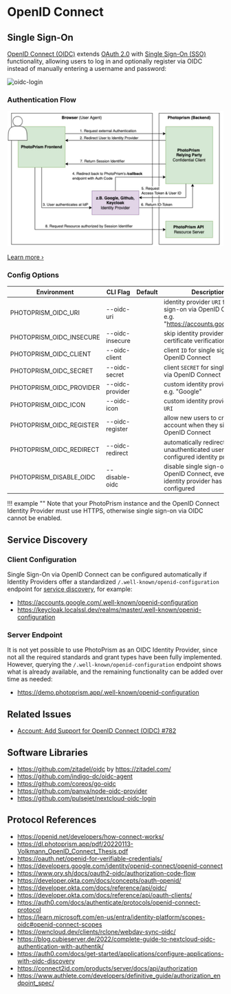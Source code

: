 # OpenID Connect

## Single Sign-On

[OpenID Connect (OIDC)](https://openid.net/developers/how-connect-works/) extends [OAuth 2.0](oauth2.md) with [Single Sign-On (SSO)](https://developer.okta.com/docs/reference/api/oidc/#userinfo) functionality, allowing users to log in and optionally register via OIDC instead of manually entering a username and password:

![oidc-login](https://github.com/photoprism/photoprism/assets/301686/58e89668-2404-4973-8f6a-e228be389e6c)

### Authentication Flow

![oidc-sso-flow](img/oidc-sso-flow.jpg)

[Learn more ›](https://dl.photoprism.app/pdf/20220113-Volkmann_OpenID_Connect_Thesis.pdf)

### Config Options

| Environment              | CLI Flag        | Default | Description                                                                                        |
|--------------------------|-----------------|---------|----------------------------------------------------------------------------------------------------|
| PHOTOPRISM_OIDC_URI      | --oidc-uri      |         | identity provider `URI` for single sign-on via OpenID Connect, e.g. "https://accounts.google.com/" |
| PHOTOPRISM_OIDC_INSECURE | --oidc-insecure |         | skip identity provider SSL/TLS certificate verification                                            |
| PHOTOPRISM_OIDC_CLIENT   | --oidc-client   |         | client `ID` for single sign-on via OpenID Connect                                                  |
| PHOTOPRISM_OIDC_SECRET   | --oidc-secret   |         | client `SECRET` for single sign-on via OpenID Connect                                              |
| PHOTOPRISM_OIDC_PROVIDER | --oidc-provider |         | custom identity provider `NAME`, e.g. "Google"                                                     |
| PHOTOPRISM_OIDC_ICON     | --oidc-icon     |         | custom identity provider icon `URI`                                                                |
| PHOTOPRISM_OIDC_REGISTER | --oidc-register |         | allow new users to create an account when they sign in with OpenID Connect                         |
| PHOTOPRISM_OIDC_REDIRECT | --oidc-redirect |         | automatically redirect unauthenticated users to the configured identity provider                   |
| PHOTOPRISM_DISABLE_OIDC  | --disable-oidc  |         | disable single sign-on via OpenID Connect, even if an identity provider has been configured        |

!!! example ""
    Note that your PhotoPrism instance and the OpenID Connect Identity Provider must use HTTPS, otherwise single sign-on via OIDC cannot be enabled.

## Service Discovery

### Client Configuration

Single Sign-On via OpenID Connect can be configured automatically if Identity Providers offer a standardized `/.well-known/openid-configuration` endpoint for [service discovery](https://developer.okta.com/docs/reference/api/oidc/#well-known-oauth-authorization-server), for example:

- <https://accounts.google.com/.well-known/openid-configuration>
- <https://keycloak.localssl.dev/realms/master/.well-known/openid-configuration>

### Server Endpoint

It is not yet possible to use PhotoPrism as an OIDC Identity Provider, since not all the required standards and grant types have been fully implemented. However, querying the `/.well-known/openid-configuration` endpoint shows what is already available, and the remaining functionality can be added over time as needed:

- <https://demo.photoprism.app/.well-known/openid-configuration>

## Related Issues

- [Account: Add Support for OpenID Connect (OIDC) #782](https://github.com/photoprism/photoprism/issues/782)

## Software Libraries

- https://github.com/zitadel/oidc by https://zitadel.com/
- https://github.com/indigo-dc/oidc-agent
- https://github.com/coreos/go-oidc
- https://github.com/panva/node-oidc-provider
- https://github.com/pulsejet/nextcloud-oidc-login

## Protocol References

- https://openid.net/developers/how-connect-works/
- https://dl.photoprism.app/pdf/20220113-Volkmann_OpenID_Connect_Thesis.pdf
- https://oauth.net/openid-for-verifiable-credentials/
- https://developers.google.com/identity/openid-connect/openid-connect
- https://www.ory.sh/docs/oauth2-oidc/authorization-code-flow
- https://developer.okta.com/docs/concepts/oauth-openid/
- https://developer.okta.com/docs/reference/api/oidc/
- https://developer.okta.com/docs/reference/api/oauth-clients/
- https://auth0.com/docs/authenticate/protocols/openid-connect-protocol
- https://learn.microsoft.com/en-us/entra/identity-platform/scopes-oidc#openid-connect-scopes
- https://owncloud.dev/clients/rclone/webdav-sync-oidc/
- https://blog.cubieserver.de/2022/complete-guide-to-nextcloud-oidc-authentication-with-authentik/
- https://auth0.com/docs/get-started/applications/configure-applications-with-oidc-discovery
- https://connect2id.com/products/server/docs/api/authorization
- https://www.authlete.com/developers/definitive_guide/authorization_endpoint_spec/
